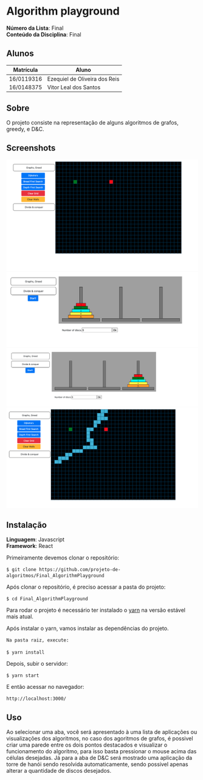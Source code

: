 # Algorithm playground

**Número da Lista**: Final<br>
**Conteúdo da Disciplina**: Final<br>

## Alunos
|Matrícula | Aluno |
| -- | -- |
| 16/0119316 |  Ezequiel de Oliveira dos Reis |
| 16/0148375  |  Vitor Leal dos Santos |

## Sobre 
O projeto consiste na representação de alguns algoritmos de grafos, greedy, e D&C.

## Screenshots

![img1](./tutorial/tutorial.png)
![img2](./tutorial/tutorial2.png)
![img3](./tutorial/tutorial3.png)
![img4](./tutorial/tutorial4.png)

## Instalação 
**Linguagem**: Javascript<br>
**Framework**: React<br>

Primeiramente devemos clonar o repositório:

    $ git clone https://github.com/projeto-de-algoritmos/Final_AlgorithmPlayground

Após clonar o repositório, é preciso acessar a pasta do projeto:

    $ cd Final_AlgorithmPlayground

Para rodar o projeto é necessário ter instalado o [yarn](https://classic.yarnpkg.com/pt-BR/docs/install/#debian-stable) na versão estável mais atual.

Após instalar o yarn, vamos instalar as dependências do projeto.

    Na pasta raiz, execute:

    $ yarn install

Depois, subir o servidor:

    $ yarn start

E então acessar no navegador:

    http://localhost:3000/

## Uso 
Ao selecionar uma aba, você será apresentado à uma lista de aplicações ou visualizações dos algoritmos, no caso dos agoritmos de grafos, é possivel criar uma parede entre os dois pontos destacados e visualizar o funcionamento do algoritmo, para isso basta pressionar o mouse acima das células desejadas. Já para a aba de D&C será mostrado uma aplicação da torre de hanói sendo resolvida automaticamente, sendo possivel apenas alterar a quantidade de discos desejados.
